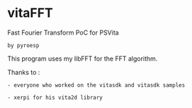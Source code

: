 vitaFFT
=======

Fast Fourier Transform PoC for PSVita

	by pyroesp


This program uses my libFFT for the FFT algorithm.


Thanks to :

	- everyone who worked on the vitasdk and vitasdk samples

	- xerpi for his vita2d library
